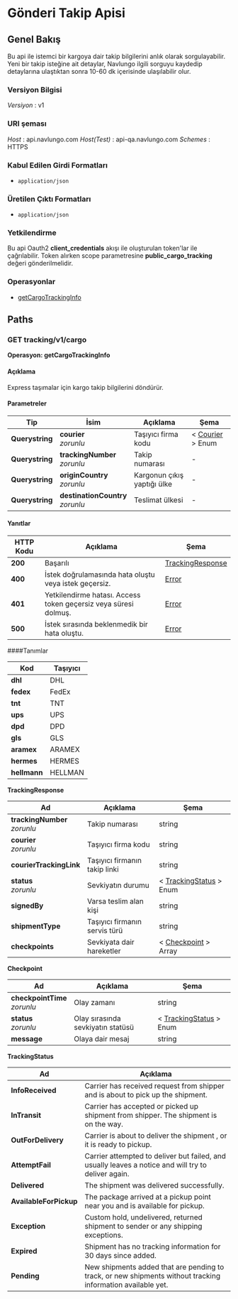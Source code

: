 # Gönderi Takip Apisi

<a name="overview"></a>

## Genel Bakış

Bu api ile istemci bir kargoya dair takip bilgilerini anlık olarak sorgulayabilir. Yeni bir takip isteğine ait detaylar, Navlungo ilgili sorguyu kaydedip detaylarına ulaştıktan sonra 10-60 dk içerisinde ulaşılabilir olur.

### Versiyon Bilgisi

_Versiyon_ : v1

### URI şeması

_Host_ : api.navlungo.com
_Host(Test)_ : api-qa.navlungo.com
_Schemes_ : HTTPS

### Kabul Edilen Girdi Formatları

- `application/json`

### Üretilen Çıktı Formatları

- `application/json`

### Yetkilendirme

Bu api Oauth2 **client_credentials** akışı ile oluşturulan token'lar ile çağrılabilir. Token alırken scope parametresine **public_cargo_tracking** değeri gönderilmelidir.

### Operasyonlar

- [getCargoTrackingInfo](#getCargoTrackingInfo)<br>

<a name="paths"></a>

## Paths

<a name="getCargoTrackingInfo"></a>

### GET tracking/v1/cargo

**Operasyon: getCargoTrackingInfo**

#### Açıklama

Express taşımalar için kargo takip bilgilerini döndürür.

#### Parametreler

| Tip             | İsim                                 | Açıklama                    | Şema                         |
| --------------- | ------------------------------------ | --------------------------- | ---------------------------- |
| **Querystring** | **courier** <br>_zorunlu_            | Taşıyıcı firma kodu         | < [Courier](#courier) > Enum |
| **Querystring** | **trackingNumber** <br>_zorunlu_     | Takip numarası              | -                            |
| **Querystring** | **originCountry** <br>_zorunlu_      | Kargonun çıkış yaptığı ülke | -                            |
| **Querystring** | **destinationCountry** <br>_zorunlu_ | Teslimat ülkesi             | -                            |

#### Yanıtlar

| HTTP Kodu | Açıklama                                                        | Şema                                  |
| --------- | --------------------------------------------------------------- | ------------------------------------- |
| **200**   | Başarılı                                                        | [TrackingResponse](#trackingResponse) |
| **400**   | İstek doğrulamasında hata oluştu veya istek geçersiz.           | [Error](#error)                       |
| **401**   | Yetkilendirme hatası. Access token geçersiz veya süresi dolmuş. | [Error](#error)                       |
| **500**   | İstek sırasında beklenmedik bir hata oluştu.                    | [Error](#error)                       |

<a name="definitions"></a>

####Tanımlar

<a name="courier"></a>

| Kod          | Taşıyıcı |
| ------------ | -------- |
| **dhl**      | DHL      |
| **fedex**    | FedEx    |
| **tnt**      | TNT      |
| **ups**      | UPS      |
| **dpd**      | DPD      |
| **gls**      | GLS      |
| **aramex**   | ARAMEX   |
| **hermes**   | HERMES   |
| **hellmann** | HELLMAN  |

<a name="trackingResponse"></a>

**TrackingResponse**

| Ad                               | Açıklama                      | Şema                                       |
| -------------------------------- | ----------------------------- | ------------------------------------------ |
| **trackingNumber** <br>_zorunlu_ | Takip numarası                | string                                     |
| **courier** <br>_zorunlu_        | Taşıyıcı firma kodu           | string                                     |
| **courierTrackingLink**          | Taşıyıcı firmanın takip linki | string                                     |
| **status** <br>_zorunlu_         | Sevkiyatın durumu             | < [TrackingStatus](#trackingStatus) > Enum |
| **signedBy**                     | Varsa teslim alan kişi        | string                                     |
| **shipmentType**                 | Taşıyıcı firmanın servis türü | string                                     |
| **checkpoints**                  | Sevkiyata dair hareketler     | < [Checkpoint](#checkpoint) > Array        |

<a name="checkpoint"></a>

**Checkpoint**

| Ad                               | Açıklama                          | Şema                                       |
| -------------------------------- | --------------------------------- | ------------------------------------------ |
| **checkpointTime** <br>_zorunlu_ | Olay zamanı                       | string                                     |
| **status** <br>_zorunlu_         | Olay sırasında sevkiyatın statüsü | < [TrackingStatus](#trackingStatus) > Enum |
| **message**                      | Olaya dair mesaj                  | string                                     |

<a name="trackingStatus"></a>

**TrackingStatus**

| Ad                     | Açıklama                                                                                                    |
| ---------------------- | ----------------------------------------------------------------------------------------------------------- |
| **InfoReceived**       | Carrier has received request from shipper and is about to pick up the shipment.                             |
| **InTransit**          | Carrier has accepted or picked up shipment from shipper. The shipment is on the way.                        |
| **OutForDelivery**     | Carrier is about to deliver the shipment , or it is ready to pickup.                                        |
| **AttemptFail**        | Carrier attempted to deliver but failed, and usually leaves a notice and will try to deliver again.         |
| **Delivered**          | The shipment was delivered successfully.                                                                    |
| **AvailableForPickup** | The package arrived at a pickup point near you and is available for pickup.                                 |
| **Exception**          | Custom hold, undelivered, returned shipment to sender or any shipping exceptions.                           |
| **Expired**            | Shipment has no tracking information for 30 days since added.                                               |
| **Pending**            | New shipments added that are pending to track, or new shipments without tracking information available yet. |
